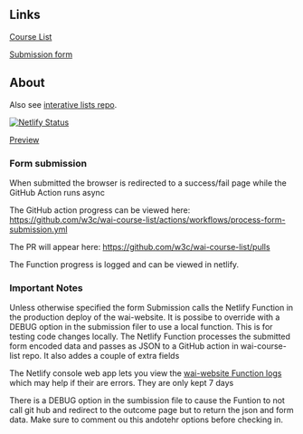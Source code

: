 ## Links
[Course List](https://www.w3.org/WAI/courses/list/)

[Submission form](https://www.w3.org/WAI/courses/submission/)


## About

Also see [interative lists repo](https://github.com/w3c/wai-interactive-lists).

[![Netlify Status](https://api.netlify.com/api/v1/badges/ef0441b4-e316-47ea-9961-e769a5c4407e/deploy-status)](https://app.netlify.com/sites/wai-course-list/deploys)

[Preview](https://wai-course-list.netlify.app/courses/list/)

### Form submission

When submitted the browser is redirected to a success/fail page while the GitHub Action runs async

The GitHub action progress can be viewed here:
https://github.com/w3c/wai-course-list/actions/workflows/process-form-submission.yml

The PR will appear here:
https://github.com/w3c/wai-course-list/pulls

The Function progress is logged and can be viewed in netlify.

### Important Notes

Unless otherwise specified the form Submission calls the Netlify Function in the production deploy of the wai-website. It is possibe to override with a DEBUG option in the submission filer to use a local function. This is for testing code changes locally. The Netlify Function processes the submitted form encoded data and passes as JSON to a GitHub action in wai-course-list repo. It also addes a couple of extra fields

The Netlify console web app lets you view the [wai-website Function logs](https://app.netlify.com/sites/wai-website/functions/list-submission) which may help if their are errors. They are only kept 7 days

There is a DEBUG option in the sumbission file to cause the Funtion to not call git hub and redirect to the outcome page but to return the json and form data. Make sure to comment ou this andotehr options before checking in.
